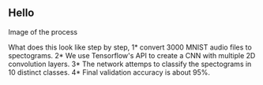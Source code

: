 ## Hello

Image of the process

What does this look like step by step,
1* convert 3000 MNIST audio files to spectograms.
2* We use Tensorflow's API to create a CNN with multiple 2D convolution layers.
3* The network attemps to classify the spectograms in 10 distinct classes. 
4* Final validation accuracy is about 95%.
